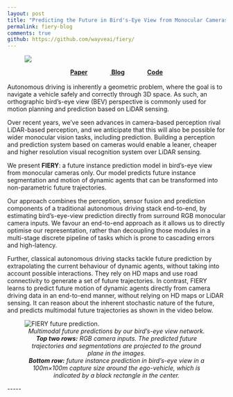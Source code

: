 ```yaml
---
layout: post
title: "Predicting the Future in Bird's-Eye View from Monocular Cameras"
permalink: fiery-blog
comments: true
github: https://github.com/wayveai/fiery/
---
```

<figure>
    <img src='/research/banners/fiery_banner.png'/>
</figure>
<center>
<b><a href="https://arxiv.org/pdf/2104.10490.pdf">Paper</a> &emsp; &emsp; &emsp;<a href="https://wayve.ai/blog/fiery-future-instance-prediction-birds-eye-view/">
Blog</a> &emsp; &emsp; &emsp;<a href="https://github.com/wayveai/fiery">Code</a></b>
</center>


<br/>
Autonomous driving is inherently a geometric problem, where the goal is to navigate a vehicle safely and correctly 
through 3D space. As such, an orthographic bird’s-eye view (BEV) perspective is commonly used for motion planning and 
prediction based on LiDAR sensing.

Over recent years, we’ve seen advances in camera-based perception rival LiDAR-based perception, and we anticipate that 
this will also be possible for wider monocular vision tasks, including prediction. Building a perception and prediction 
system based on cameras would enable a leaner, cheaper and higher resolution visual recognition system over LiDAR 
sensing.

We present <b>FIERY</b>: a future instance prediction model in bird’s-eye view from monocular cameras only. Our model 
predicts future instance segmentation and motion of dynamic agents that can be transformed into non-parametric 
future trajectories.

Our approach combines the perception, sensor fusion and prediction components of a traditional autonomous driving 
stack end-to-end, by estimating bird’s-eye-view prediction directly from surround RGB monocular camera inputs. 
We favour an end-to-end approach as it allows us to directly optimise our representation, rather than decoupling 
those modules in a multi-stage discrete pipeline of tasks which is prone to cascading errors and high-latency.

Further, classical autonomous driving stacks tackle future prediction by extrapolating the current behaviour of 
dynamic agents, without taking into account possible interactions. They rely on HD maps and use road connectivity 
to generate a set of future trajectories. In contrast, FIERY learns to predict future motion of dynamic agents directly 
from camera driving data in an end-to-end manner, without relying on HD maps or LiDAR sensing. It can reason about the 
inherent stochastic nature of the future, and predicts multimodal future trajectories as shown in the video below.
 
<figure>
    <img src='/research/fiery_media/fiery_intro.gif' alt='FIERY future prediction.' />
    <figcaption align='center'><em> Multimodal future predictions by our bird’s-eye view network.
<br/><b>Top two rows:</b> RGB camera inputs. The predicted future trajectories and segmentations are projected to the 
ground 
plane in the images.
<br/><b>Bottom row:</b>  future instance prediction in bird’s-eye view in a 100m×100m capture size around the ego-vehicle, which 
is indicated by a black rectangle in the center.</em></figcaption>
</figure>
-----
